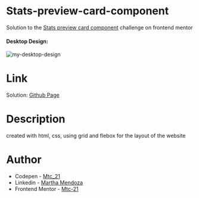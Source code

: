 # Stats-preview-card-component
Solution to the [Stats preview card component](https://www.frontendmentor.io/challenges/stats-preview-card-component-8JqbgoU62) challenge on frontend mentor
#### Desktop Design:
![my-desktop-design](https://user-images.githubusercontent.com/71796360/136992763-4ab00643-5ec5-43fa-a90c-384f378c5bee.PNG)
# Link
Solution: [Github Page](https://mtc-21.github.io/Stats-preview-card-component/)
# Description
created with html, css, using grid and flebox for the layout of the website 
# Author
- Codepen - [Mtc_21](https://codepen.io/Mtc_21/)
- Linkedin - [Martha Mendoza](https://www.linkedin.com/in/martha-mendoza-398007207/)
- Frontend Mentor - [Mtc-21](https://www.frontendmentor.io/profile/Mtc-21)
